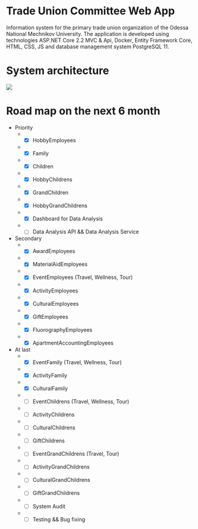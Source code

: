 # Trade Union Committee Web App
Information system for the primary trade union organization of the Odessa National Mechnikov University. The application is developed using technologies ASP.NET Core 2.2 MVC &amp; Api, Docker,  Entity Framework Core, HTML, CSS, JS and database management system PostgreSQL 11.

# System architecture
![](https://github.com/zavada-sergey/TradeUnionCommitteeCoreWebApp/blob/master/TradeUnionCommittee.DB/ER-Diagram/0.System%20Architecture.PNG)

# Road map on the next 6 month
- Priority
	-  - [x] HobbyEmployees
	-  - [x] Family
	-  - [x] Children
	-  - [x] HobbyChildrens
	-  - [x] GrandChildren
	-  - [x] HobbyGrandChildrens
	-  - [x] Dashboard for Data Analysis
	-  - [ ] Data Analysis API && Data Analysis Service

- Secondary
	-  - [x] AwardEmployees
	-  - [x] MaterialAidEmployees
	-  - [x] EventEmployees (Travel, Wellness, Tour)
	-  - [x] ActivityEmployees
	-  - [x] CulturalEmployees
	-  - [x] GiftEmployees
	-  - [x] FluorographyEmployees
	-  - [x] ApartmentAccountingEmployees

- At last
	-  - [x] EventFamily (Travel, Wellness, Tour)
	-  - [x] ActivityFamily
	-  - [x] CulturalFamily
	-  - [ ] EventChildrens (Travel, Wellness, Tour)
	-  - [ ] ActivityChildrens
	-  - [ ] CulturalChildrens
	-  - [ ] GiftChildrens
	-  - [ ] EventGrandChildrens (Travel, Tour)
	-  - [ ] ActivityGrandChildrens
	-  - [ ] CulturalGrandChildrens
	-  - [ ] GiftGrandChildrens
	-  - [ ] System Audit
	-  - [ ] Testing && Bug fixing
